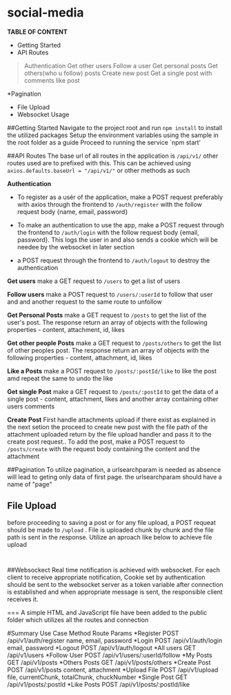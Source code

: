 # social-media

__TABLE OF CONTENT__
* Getting Started
* API Routes
>Authentication
>Get other users
>Follow a user
>Get personal posts
>Get others(who u follow) posts
>Create new post
>Get a single post with comments
>like post

*Pagination
* File Upload
* Websocket Usage

##Getting Started 
Navigate to the project root and run `npm install` to install the utilized packages
Setup the environment variables using the sample in the root folder as a guide
Proceed to running the service `npm start'


##API Routes
The base url of all routes in the application is `/api/v1/`
other routes used are to prefixed with this. This can be achieved using `axios.defaults.baseUrl = "/api/v1/"` or other methods as such

__Authentication__
* To register as a usér of the application, make a POST request preferably with axios through the frontend to `/auth/register` with the follow request body {name, email, password}

* To make an authentication to use the app, make a POST request through the frontend to `/auth/login` with the follow request body {email, password}. This logs the user in and also sends a cookie which will be  needee by the websocket in later section

* a POST request through the frontend to `/auth/logout` to destroy the authentication

__Get users__
make a GET request to `/users` to get a list of users

__Follow users__
make a POST request to `/users/:userId` to follow that user and and another request to the same route to unfollow

__Get Personal Posts__
make a GET request to `/posts` to get the list of the user's post. The response return an array of objects with the following properties - content, attachment, id, likes

__Get other people Posts__
make a GET request to `/posts/others` to get the list of other peoples post. The response return an array of objects with the following properties - content, attachment, id, likes

__Like a Posts__
make a POST request to `/posts/:postId/like` to like the post amd repeat the same to undo the like
 
 __Get single Post__
make a GET request to `/posts/:postId` to  get the data of a single post - content, attachment, likes and another array containing other users comments
 
 __Create Post__
First handle attachments upload if there exist as explained in the next setion the proceed to create new post with the file path of the attachment uploaded return by the file upload handler and pass it to the create post request.. To add the post, make a POST request to `/posts/create` with the request body containing the content and the attachment
 
 
 ##Pagination
 To utilize pagination, a urlsearchparam is needed as absence will lead to geting only data of first page. the urlsearchparam should have a name of "page"
 
 
 ## File Upload
 before proceeding to saving a post or for any file upload,  a POST requeat should be made to `/upload` . File is uploaded chunk by chunk and the file path is sent in the response.
 Utilize an aproach like below to achieve file upload
 ```
 
 
 ```
 
 
 ##Websockect
 Real time notification is achieved with websocket. For each client to receive appropriate notification, Cookie set by authentication should be sent to the websocket server as a token variable after connection is established and when appropriate message is sent, the responsible client receives it.
 
 ===
 A simple HTML and JavaScript file have been added to the public folder which utilizes all the routes and connection
 
 
 #Summary
 Use Case         Method        Route                                     Params
 *Register          POST            /api/v1/auth/register        name, email, password
 *Login              POST            /api/v1/auth/login              email, password
 *Logout           POST            /api/v1/auth/logout
 *All users         GET              /api/v1/users
 *Follow User    POST            /api/v1/users/:userId/follow
 *My Posts        GET              /api/v1/posts
 *Others Posts   GET              /api/v1/posts/others
 *Create Post     POST           /api/v1/posts                      content, attachment
  *Upload File    POST           /api/v1/upload                     file, currentChunk, totalChunk, chuckNumber
 *Single Post     GET              /api/v1/posts/:postId
 *Like Posts       POST            /api/v1/posts/:postId/like
 
 
